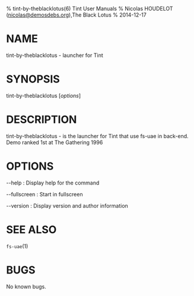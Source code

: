 % tint-by-theblacklotus(6) Tint User Manuals
% Nicolas HOUDELOT (nicolas@demosdebs.org),The Black Lotus
% 2014-12-17

# NAME
tint-by-theblacklotus - launcher for Tint

# SYNOPSIS
tint-by-theblacklotus [*options*]

# DESCRIPTION
tint-by-theblacklotus - is the launcher for Tint that use fs-uae in back-end.  
Demo ranked 1st at The Gathering 1996

# OPTIONS
\--help
:   Display help for the command

\--fullscreen
:   Start in fullscreen

\--version
:   Display version and author information

# SEE ALSO
`fs-uae`(1)

# BUGS
No known bugs.
